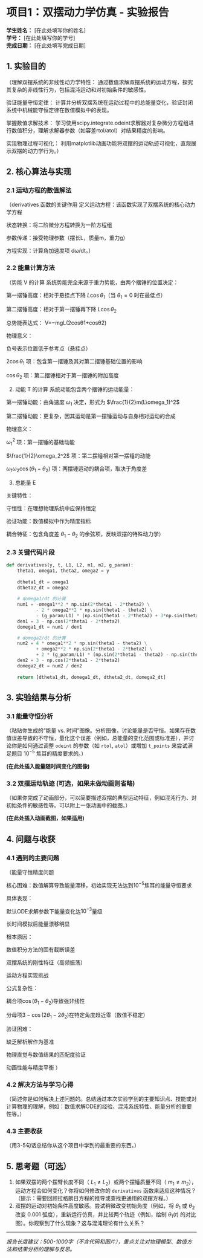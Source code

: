 # 项目1：双摆动力学仿真 - 实验报告

**学生姓名：** [在此处填写你的姓名]  
**学号：** [在此处填写你的学号]  
**完成日期：** [在此处填写完成日期]

## 1. 实验目的
（理解双摆系统的非线性动力学特性：
通过数值求解双摆系统的运动方程，探究其复杂的非线性行为，包括混沌运动和对初始条件的敏感性。

验证能量守恒定律：
计算并分析双摆系统在运动过程中的总能量变化，验证封闭系统中机械能守恒定律在数值模拟中的表现。

掌握数值求解技术：
学习使用scipy.integrate.odeint求解器对复杂微分方程组进行数值积分，理解求解器参数（如容差rtol/atol）对结果精度的影响。

实现物理过程可视化：
利用matplotlib动画功能将双摆的运动轨迹可视化，直观展示双摆的动力学行为。）

## 2. 核心算法与实现

### 2.1 运动方程的数值解法
（derivatives 函数的关键作用
定义运动方程：该函数实现了双摆系统的核心动力学方程

状态转换：将二阶微分方程转换为一阶方程组

参数传递：接受物理参数（摆长L，质量m，重力g）

方程实现：计算角加速度项 dω/dt。）

### 2.2 能量计算方法
（势能 V 的计算
系统势能完全来源于重力势能，由两个摆锤的位置决定：

第一摆锤高度：相对于悬挂点下降 $L\cos\theta_1$（当 $\theta_1=0$ 时在最低点）

第二摆锤高度：相对于第一摆锤再下降 $L\cos\theta_2$

总势能表达式：
V=−mgL(2cosθ1+cosθ2)

物理意义：

负号表示位置低于参考点（悬挂点）

$2\cos\theta_1$ 项：包含第一摆锤及其对第二摆锤基础位置的影响

$\cos\theta_2$ 项：第二摆锤相对于第一摆锤的附加高度

2. 动能 T 的计算
系统动能包含两个摆锤的运动能量：

第一摆锤动能：由角速度 $\omega_1$ 决定，形式为 $\frac{1}{2}m(L\omega_1)^2$

第二摆锤动能：更复杂，因其运动是第一摆锤运动与自身相对运动的合成

物理意义：

$\omega_1^2$ 项：第一摆锤的基础动能

$\frac{1}{2}\omega_2^2$ 项：第二摆锤相对第一摆锤的动能

$\omega_1\omega_2\cos(\theta_1 - \theta_2)$ 项：两摆锤运动的耦合项，取决于角度差

3. 总能量 E

关键特性：

守恒性：在理想物理系统中应保持恒定

验证功能：数值模拟中作为精度指标

耦合特征：包含角度差 $\theta_1 - \theta_2$ 的余弦项，反映双摆的特殊动力学）

### 2.3 关键代码片段
```python
def derivatives(y, t, L1, L2, m1, m2, g_param):
    theta1, omega1, theta2, omega2 = y
    
    dtheta1_dt = omega1
    dtheta2_dt = omega2
    
    # domega1/dt 的计算
    num1 = -omega1**2 * np.sin(2*theta1 - 2*theta2) \
           - 2 * omega2**2 * np.sin(theta1 - theta2) \
           - (g_param/L1) * (np.sin(theta1 - 2*theta2) + 3*np.sin(theta1))
    den1 = 3 - np.cos(2*theta1 - 2*theta2)
    domega1_dt = num1 / den1

    # domega2/dt 的计算
    num2 = 4 * omega1**2 * np.sin(theta1 - theta2) \
           + omega2**2 * np.sin(2*theta1 - 2*theta2) \
           + 2 * (g_param/L1) * (np.sin(2*theta1 - theta2) - np.sin(theta2))
    den2 = 3 - np.cos(2*theta1 - 2*theta2)
    domega2_dt = num2 / den2
    
    return [dtheta1_dt, domega1_dt, dtheta2_dt, domega2_dt]
```

## 3. 实验结果与分析

### 3.1 能量守恒分析
（粘贴你生成的“能量 vs. 时间”图像。分析图像，讨论能量是否守恒。如果存在数值误差导致的不守恒，量化这个误差（例如，总能量的变化范围或标准差），并讨论你是如何通过调整 `odeint` 的参数（如 `rtol`, `atol`）或增加 `t_points` 来尝试满足题目 $10^{-5}$ 焦耳的精度要求的。）

**(在此处插入能量随时间变化的图像)**

### 3.2 双摆运动轨迹 (可选，如果未做动画则省略)
（如果你完成了动画部分，可以简要描述双摆的典型运动特征，例如混沌行为、对初始条件的敏感性等。可以附上一张动画中的截图。）

**(在此处插入动画截图，如果适用)**

## 4. 问题与收获

### 4.1 遇到的主要问题
（能量守恒精度问题

核心困难：数值解算导致能量漂移，初始实现无法达到$10^{-5}$焦耳的能量守恒要求

具体表现：

默认ODE求解参数下能量变化达$10^{-3}$量级

长时间模拟后能量漂移明显

根本原因：

数值积分方法的固有截断误差

双摆系统的刚性特征（高频振荡）

运动方程实现挑战

公式复杂性：

耦合项$\cos(\theta_1-\theta_2)$导致强非线性

分母项$3-\cos(2\theta_1-2\theta_2)$在特定角度趋近零（数值不稳定）

验证困难：

缺乏解析解作为基准

物理直觉与数值结果的匹配度验证

动画性能与精度平衡
）

### 4.2 解决方法与学习心得
（简述你是如何解决上述问题的。总结通过本次实验学到的主要知识点、技能或对计算物理的理解，例如：数值求解ODE的经验、混沌系统特性、能量分析的重要性等。）

### 4.3 主要收获
（用3-5句话总结你从这个项目中学到的最重要的东西。）

## 5. 思考题（可选）

1.  如果双摆的两个摆臂长度不同（ $L_1 \neq L_2$）或两个摆锤质量不同（ $m_1 \neq m_2$），运动方程会如何变化？你将如何修改你的 `derivatives` 函数来适应这种情况？（提示：需要回顾拉格朗日方程的推导或查找更通用的双摆方程。）
2.  双摆的运动对初始条件高度敏感。尝试稍微改变初始角度（例如，将 $\theta_1$ 或 $\theta_2$ 改变 $0.001$ 弧度），重新运行仿真，并比较两个轨迹（例如，绘制 $\theta_1(t)$ 的对比图）。你观察到了什么现象？这与混沌理论有什么关系？

---

_报告长度建议：500-1000字（不含代码和图片），重点关注对物理模型、数值方法和结果分析的理解与反思。_

